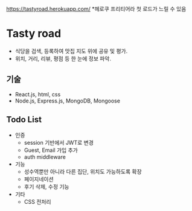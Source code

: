 https://tastyroad.herokuapp.com/  *헤로쿠 프리티어라 첫 로드가 느릴 수 있음
# Tasty road

* 식당을 검색, 등록하여 맛집 지도 위에 공유 및 평가.<br>
* 위치, 거리, 리뷰, 평점 등 한 눈에 정보 파악.

## 기술
* React.js, html, css
* Node.js, Express.js, MongoDB, Mongoose

## Todo List
* 인증 
  * session 기반에서 JWT로 변경
  * Guest, Email 가입 추가
  * auth middleware
* 기능
  * 성수역뿐만 아니라 다른 집단, 위치도 가능하도록 확장
  * 페이지네이션
  * 후기 삭제, 수정 기능
* 기타
  * CSS 전처리
  
  
  
